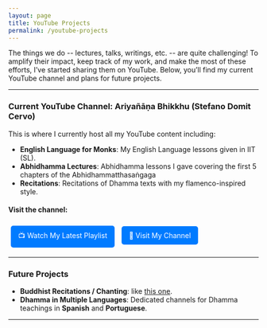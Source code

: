 ```yaml
---
layout: page
title: YouTube Projects
permalink: /youtube-projects
---
```


The things we do -- lectures, talks, writings, etc. -- are quite challenging! To amplify their impact, keep track of my work, and make the most of these efforts, I’ve started sharing them on YouTube. Below, you’ll find my current YouTube channel and plans for future projects.

---

### Current YouTube Channel: **Ariyañāṇa Bhikkhu (Stefano Domit Cervo)**

This is where I currently host all my YouTube content including:

- **English Language for Monks**: My English Language lessons given in IIT (SL).
- **Abhidhamma Lectures**: Abhidhamma lessons I gave covering the first 5 chapters of the Abhidhammatthasaṅgaga
- **Recitations**: Recitations of Dhamma texts with my flamenco-inspired style. 

#### Visit the channel:
<a href="https://youtube.com/playlist?list=PLXMGw7BI8gLVn_DKTX82nQ2Q0uWdUJpLT&feature=shared" target="_blank" class="btn">📺 Watch My Latest Playlist</a>
<a href="https://youtube.com/@anb_sdc?feature=shared" target="_blank" class="btn">🔗 Visit My Channel</a>

---

### Future Projects

- **Buddhist Recitations / Chanting**: like [this one](https://youtube.com/playlist?list=PLXMGw7BI8gLWOvfpN_v_B9NaC6iJ5Zok8&feature=shared).
- **Dhamma in Multiple Languages**: Dedicated channels for Dhamma teachings in **Spanish** and **Portuguese**.

---

<style>
  .btn {
    display: inline-block;
    margin: 5px;
    padding: 10px 15px;
    background-color: #007BFF;
    color: white;
    text-decoration: none;
    border-radius: 5px;
    transition: background-color 0.3s ease;
  }
  .btn:hover {
    background-color: #0056b3;
  }
</style>
